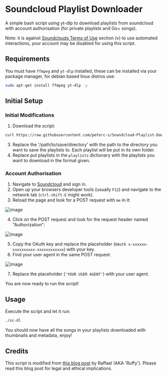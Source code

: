 # Soundcloud Playlist Downloader
A simple bash script using yt-dlp to download playlists from soundcloud with account authorisation (for private playlists and Go+ songs).

Note: it is against [Soundclouds Terms of Use](https://soundcloud.com/terms-of-use) section (v) to use automated interactions, your account may be disabled for using this script.

## Requirements
You must have `ffmpeg` and `yt-dlp` installed, these can be installed via your package manager, for debian based linux distros use:
```bash
sudo apt-get install ffmpeg yt-dlp -y
```

## Initial Setup

### Initial Modifications
1) Download the script:
```bash
curl https://raw.githubusercontent.com/peterc-s/Soundcloud-Playlist-Downloader/main/sc-dl -o sc-dl; chmod +x sc-dl
```

3) Replace the '/path/to/save/directory' with the path to the directory you want to save the playlists to. Each playlist will be put in its own folder.
4) Replace put playlists in the `playlists` dictionary with the playlists you want to download in the format given.

### Account Authorisation
1) Navigate to [Soundcloud](https://soundcloud.com/) and sign in.
2) Open up your browsers developer tools (usually `F12`) and navigate to the network tab (`ctrl-shift-E` might work).
3) Reload the page and look for a POST request with `me` in it:

![image](https://github.com/peterc-s/Soundcloud-Playlist-Downloader/assets/66807853/77446987-dc3f-4624-9143-d4d41efad3ae)

4) Click on the POST request and look for the request header named "Authorization":

![image](https://github.com/peterc-s/Soundcloud-Playlist-Downloader/assets/66807853/a15de6b7-5bdf-4595-83ce-18389b5cf759)

5) Copy the OAuth key and replace the placeholder (`OAuth x-xxxxxx-xxxxxxxxxx-xxxxxxxxxxxx`) with your key.
6) Find your user agent in the same POST request:

![image](https://github.com/peterc-s/Soundcloud-Playlist-Downloader/assets/66807853/db769ef1-fd5d-49d3-8a3a-bf019fd1b80d)

7) Replace the placeholder (`'YOUR USER AGENT'`) with your user agent.

You are now ready to run the script!

## Usage
Execute the script and let it run:
```bash
./sc-dl
```

You should now have all the songs in your playlists downloaded with thumbnails and metadata, enjoy!

## Credits
This script is modified from [this blog post](https://blog.rtrace.io/posts/how-to-youtube-dl/index.html) by Raffael (AKA 'Ruffy'). Please read this blog post for legal and ethical implications.

